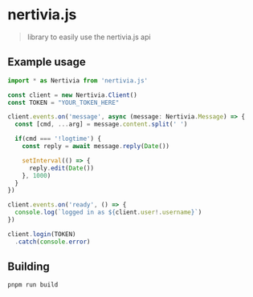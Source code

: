 # nertivia.js
> library to easily use the nertivia.js api

## Example usage
```ts
import * as Nertivia from 'nertivia.js'

const client = new Nertivia.Client()
const TOKEN = "YOUR_TOKEN_HERE"

client.events.on('message', async (message: Nertivia.Message) => {
  const [cmd, ...arg] = message.content.split(' ')

  if(cmd === '!logtime') {
    const reply = await message.reply(Date())

    setInterval(() => {
      reply.edit(Date())
    }, 1000)
  }
})

client.events.on('ready', () => {
  console.log(`logged in as ${client.user!.username}`)
})

client.login(TOKEN)
  .catch(console.error)
```

## Building
```
pnpm run build
```